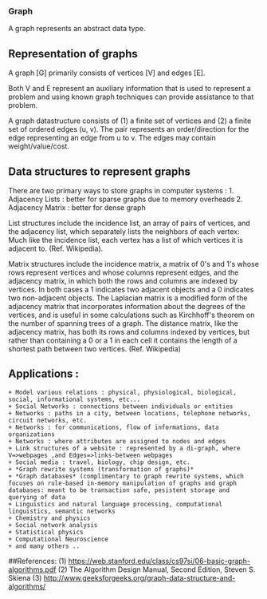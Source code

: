 ### Graph
A graph represents an abstract data type.

## Representation of graphs
A graph [G] primarily consists of vertices [V] and edges [E].

Both V and E represent an auxiliary information that is used to represent a problem and 
using known graph techniques can provide assistance to that problem.

A graph datastructure consists of (1) a finite set of vertices and (2) a finite 
set of ordered edges (u, v). The pair represents an order/direction for the edge 
representing an edge from u to v. The edges may contain weight/value/cost.

## Data structures to represent graphs
There are two primary ways to store graphs in computer systems :
    1. Adjacency Lists : better for sparse graphs due to memory overheads
    2. Adjacency Matrix : better for dense graph

List structures include the incidence list, an array of pairs of vertices, and the adjacency list, which separately lists the neighbors of each vertex: Much like the incidence list, each vertex has a list of which vertices it is adjacent to. (Ref. Wikipedia).

Matrix structures include the incidence matrix, a matrix of 0's and 1's whose rows represent vertices and whose columns represent edges, and the adjacency matrix, in which both the rows and columns are indexed by vertices. In both cases a 1 indicates two adjacent objects and a 0 indicates two non-adjacent objects. The Laplacian matrix is a modified form of the adjacency matrix that incorporates information about the degrees of the vertices, and is useful in some calculations such as Kirchhoff's theorem on the number of spanning trees of a graph. The distance matrix, like the adjacency matrix, has both its rows and columns indexed by vertices, but rather than containing a 0 or a 1 in each cell it contains the length of a shortest path between two vertices. (Ref. Wikipedia)

## Applications : 
    + Model various relations : physical, physiological, biological, social, informational systems, etc...
    + Social Networks : connections between individuals or entities
    + Networks : paths in a city, between locations, telephone networks, circuit networks, etc.
    + Networks : for communications, flow of informations, data organizations
    + Networks : where attributes are assigned to nodes and edges
    + Link structures of a website : represented by a di-graph, where V=>webpages ,and Edges=>links-between webpages
    + Social media : travel, biology, chip design, etc.
    + *Graph rewrite systems (transformation of graphs)*
    + *Graph databases* (complimentary to graph rewrite systems, which focuses on rule-based in-memory manipulation of graphs and graph databases: meant to be transaction safe, pesistent storage and querying of data
    + Linguistics and natural language processing, computational linguistics, semantic networks
    + Chemistry and physics
    + Social network analysis
    + Statistical physics
    + Computational Neuroscience
    + and many others ..

##References:
(1) https://web.stanford.edu/class/cs97si/06-basic-graph-algorithms.pdf
(2) The Algorithm Design Manual, Second Edition, Steven S. Skiena
(3) http://www.geeksforgeeks.org/graph-data-structure-and-algorithms/
